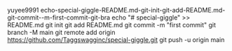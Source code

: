 yuyee9991 echo-special-giggle-README.md-git-init-git-add-README.md-git-commit--m-first-commit-git-bra
echo "# special-giggle" >> README.md git init git add README.md git commit -m "first commit" git branch -M main git remote add origin https://github.com/Taggswagginc/special-giggle.git git push -u origin main
